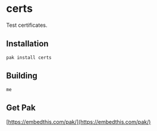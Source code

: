 certs
===

Test certificates.

## Installation

    pak install certs

## Building

    me

## Get Pak

[https://embedthis.com/pak/](https://embedthis.com/pak/)
